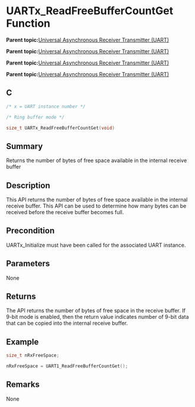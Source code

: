 # UARTx\_ReadFreeBufferCountGet Function

**Parent topic:**[Universal Asynchronous Receiver Transmitter \(UART\)](GUID-3C0B743B-4792-4E9A-AD13-6E911B56B2D0.md)

**Parent topic:**[Universal Asynchronous Receiver Transmitter \(UART\)](GUID-E963A84D-73EE-4E3C-A248-B4FA24F54183.md)

**Parent topic:**[Universal Asynchronous Receiver Transmitter \(UART\)](GUID-12BEB185-3D34-4589-A74C-34A758C5DAB7.md)

**Parent topic:**[Universal Asynchronous Receiver Transmitter \(UART\)](GUID-AA31911E-0C81-4A7D-A72F-20D9976E9E6E.md)

## C

```c
/* x = UART instance number */

/* Ring buffer mode */

size_t UARTx_ReadFreeBufferCountGet(void)
```

## Summary

Returns the number of bytes of free space available in the internal receive buffer

## Description

This API returns the number of bytes of free space available in the internal receive buffer. This API can be used to determine how many bytes can be received before the receive buffer becomes full.

## Precondition

UARTx\_Initialize must have been called for the associated UART instance.

## Parameters

None

## Returns

The API returns the number of bytes of free space in the receive buffer. If 9-bit mode is enabled, then the return value indicates number of 9-bit data that can be copied into the internal receive buffer.

## Example

```c
size_t nRxFreeSpace;

nRxFreeSpace = UART1_ReadFreeBufferCountGet();

```

## Remarks

None

